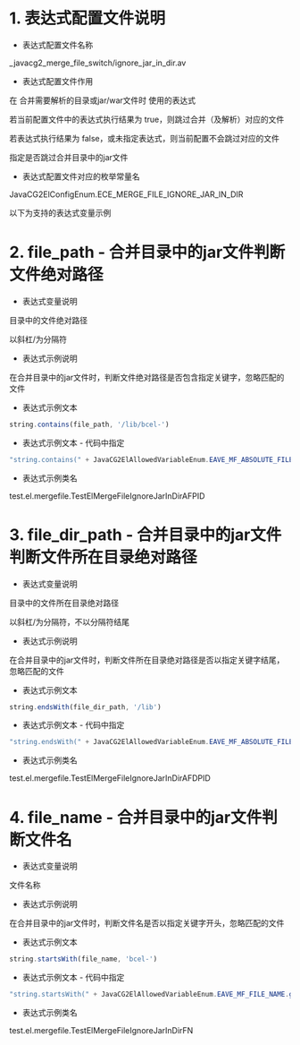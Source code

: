 # 1. 表达式配置文件说明

- 表达式配置文件名称

_javacg2_merge_file_switch/ignore_jar_in_dir.av

- 表达式配置文件作用

在 合并需要解析的目录或jar/war文件时 使用的表达式

若当前配置文件中的表达式执行结果为 true，则跳过合并（及解析）对应的文件

若表达式执行结果为 false，或未指定表达式，则当前配置不会跳过对应的文件

指定是否跳过合并目录中的jar文件

- 表达式配置文件对应的枚举常量名

JavaCG2ElConfigEnum.ECE_MERGE_FILE_IGNORE_JAR_IN_DIR

以下为支持的表达式变量示例

# 2. file_path - 合并目录中的jar文件判断文件绝对路径

- 表达式变量说明

目录中的文件绝对路径

以斜杠/为分隔符

- 表达式示例说明

在合并目录中的jar文件时，判断文件绝对路径是否包含指定关键字，忽略匹配的文件

- 表达式示例文本

```js
string.contains(file_path, '/lib/bcel-')
```

- 表达式示例文本 - 代码中指定

```java
"string.contains(" + JavaCG2ElAllowedVariableEnum.EAVE_MF_ABSOLUTE_FILE_PATH_IN_DIR.getVariableName() + ", '/lib/bcel-')"
```

- 表达式示例类名

test.el.mergefile.TestElMergeFileIgnoreJarInDirAFPID

# 3. file_dir_path - 合并目录中的jar文件判断文件所在目录绝对路径

- 表达式变量说明

目录中的文件所在目录绝对路径

以斜杠/为分隔符，不以分隔符结尾

- 表达式示例说明

在合并目录中的jar文件时，判断文件所在目录绝对路径是否以指定关键字结尾，忽略匹配的文件

- 表达式示例文本

```js
string.endsWith(file_dir_path, '/lib')
```

- 表达式示例文本 - 代码中指定

```java
"string.endsWith(" + JavaCG2ElAllowedVariableEnum.EAVE_MF_ABSOLUTE_FILE_DIR_PATH_IN_DIR.getVariableName() + ", '/lib')"
```

- 表达式示例类名

test.el.mergefile.TestElMergeFileIgnoreJarInDirAFDPID

# 4. file_name - 合并目录中的jar文件判断文件名

- 表达式变量说明

文件名称

- 表达式示例说明

在合并目录中的jar文件时，判断文件名是否以指定关键字开头，忽略匹配的文件

- 表达式示例文本

```js
string.startsWith(file_name, 'bcel-')
```

- 表达式示例文本 - 代码中指定

```java
"string.startsWith(" + JavaCG2ElAllowedVariableEnum.EAVE_MF_FILE_NAME.getVariableName() + ", 'bcel-')"
```

- 表达式示例类名

test.el.mergefile.TestElMergeFileIgnoreJarInDirFN

